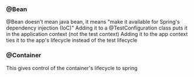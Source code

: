 ### @Bean
@Bean doesn't mean java bean, it means "make it available for Spring's dependency injection (IoC)"
Adding it to a @TestConfiguration class puts it in the application context (not the test context)
Adding it to the app context ties it to the app's lifecycle instead of the test lifecycle


### @Container
This gives control of the container's lifecycle to spring

